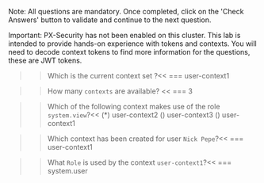 Note: All questions are mandatory. Once completed, click on the 'Check Answers' button to validate and continue to the next question.


Important: PX-Security has not been enabled on this cluster. This lab is intended to provide hands-on experience with tokens and contexts. You will need to decode context tokens to find more information for the questions, these are JWT tokens.


>> Which is the current context set ?<< 
=== user-context1


>> How many `contexts` are available? << 
=== 3

>> Which of the following context makes use of the role `system.view`?<< 
(*) user-context2
() user-context3
() user-context1


>> Which context has been created for user `Nick Pepe`?<< 
=== user-context1

>> What `Role` is used by the context `user-context1`?<<
=== system.user
